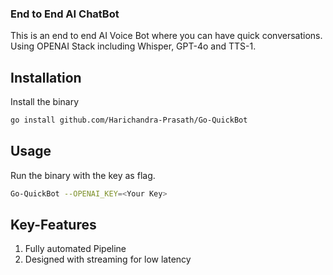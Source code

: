 ### End to End AI ChatBot 

This is an end to end AI Voice Bot where you can have quick conversations. Using OPENAI Stack including Whisper, GPT-4o and TTS-1.    


## Installation  

Install the binary

```bash
go install github.com/Harichandra-Prasath/Go-QuickBot
```

## Usage  

Run the binary with the key as flag.  

```bash
Go-QuickBot --OPENAI_KEY=<Your Key>
```

## Key-Features  

1. Fully automated Pipeline  
2. Designed with streaming for low latency  

   
